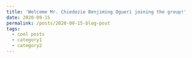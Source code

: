 ```yaml
---
title: 'Welcome Mr. Chiedozie Benjiming Ogueri joining the group!'
date: 2020-09-15
permalink: /posts/2020-09-15-blog-post
tags:
  - cool posts
  - category1
  - category2
---
```

